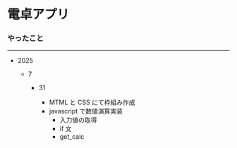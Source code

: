 # 電卓アプリ

### やったこと

---

- 2025

  - 7

    - 31

      - MTML と CSS にて枠組み作成
      - javascript で数値演算実装
        - 入力値の取得
        - if 文
        - get_calc

